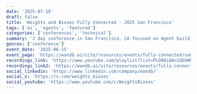 ```yaml
---
date: '2025-07-18'
draft: false
title: 'Weights and Biases Fully Connected - 2025 San Francisco'
tags: ['ai', 'agents', 'featured']
categories: ['conferences', 'technical']
summary: '2 day conference in San Francisco, CA focused on Agent building and model training'
genres: ['conference']
event_date: '2025-06-15'
event_page: 'https://wandb.ai/site/resources/events/fully-connected/san-francisco'
recordings_link: 'https://www.youtube.com/playlist?list=PLD80i8An1OEHWNCwZUgvMe0d1F0m2aUFw'
recordings_link2: 'https://wandb.ai/site/resources/events/fully-connected/san-francisco'
social_linkedin: 'https://www.linkedin.com/company/wandb/'
social_x: 'https://x.com/weights_biases'
social_youtube: 'https://www.youtube.com/c/WeightsBiases'
---
```



